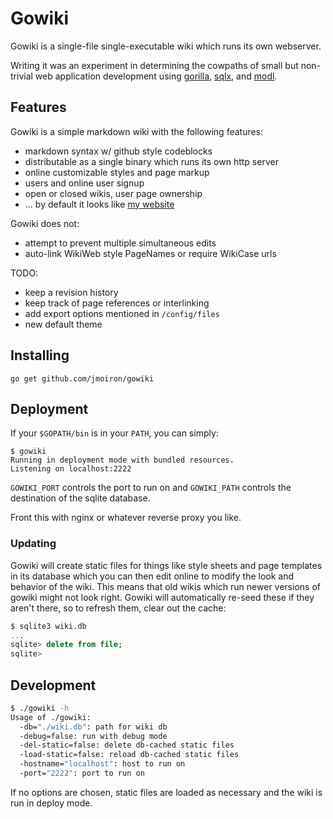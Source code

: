 # Gowiki

Gowiki is a single-file single-executable wiki which runs its own webserver.

Writing it was an experiment in determining the cowpaths of small but non-trivial web application development using
[gorilla](http://gorillatoolkit.org), [sqlx](http://github.com/jmoiron/sqlx), and
[modl](http://github.com/jmoiron/modl).

## Features

Gowiki is a simple markdown wiki with the following features:

* markdown syntax w/ github style codeblocks
* distributable as a single binary which runs its own http server
* online customizable styles and page markup
* users and online user signup
* open or closed wikis, user page ownership
* ... by default it looks like [my website](http://jmoiron.net)

Gowiki does not:

* attempt to prevent multiple simultaneous edits
* auto-link WikiWeb style PageNames or require WikiCase urls

TODO:

* keep a revision history
* keep track of page references or interlinking
* add export options mentioned in `/config/files`
* new default theme

## Installing

```
go get github.com/jmoiron/gowiki
```

## Deployment

If your `$GOPATH/bin` is in your `PATH`, you can simply:

```
$ gowiki
Running in deployment mode with bundled resources.
Listening on localhost:2222
```

`GOWIKI_PORT` controls the port to run on and `GOWIKI_PATH` controls the destination of the sqlite database.

Front this with nginx or whatever reverse proxy you like.

### Updating

Gowiki will create static files for things like style sheets and page templates in its database which
you can then edit online to modify the look and behavior of the wiki.  This means that old wikis
which run newer versions of gowiki might not look right.  Gowiki will automatically re-seed these if
they aren't there, so to refresh them, clear out the cache:

```sql
$ sqlite3 wiki.db
...
sqlite> delete from file;
sqlite>
```

## Development

```sh
$ ./gowiki -h
Usage of ./gowiki:
  -db="./wiki.db": path for wiki db
  -debug=false: run with debug mode
  -del-static=false: delete db-cached static files
  -load-static=false: reload db-cached static files
  -hostname="localhost": host to run on
  -port="2222": port to run on
```

If no options are chosen, static files are loaded as necessary and the wiki is run in deploy mode.

